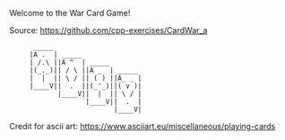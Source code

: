 Welcome to the War Card Game!

Source: https://github.com/cpp-exercises/CardWar_a


          _____                      
         |A .  | _____               
         | /.\ ||A ^  | _____        
         |(_._)|| / \ ||A _  | _____ 
         |  |  || \ / || ( ) ||A_ _ |    
         |____V||  .  ||(_'_)||( v )|
                |____V||  |  || \ / |
                       |____V||  .  |
                              |____V|
                                    
Credit for ascii art:
https://www.asciiart.eu/miscellaneous/playing-cards
